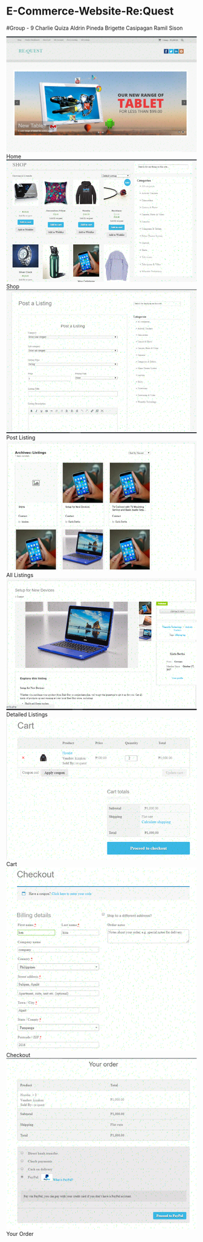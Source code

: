 # E-Commerce-Website-Re:Quest
#Group - 9
Charlie Quiza
Aldrin Pineda
Brigette Casipagan
Ramil Sison


![alt text][img1]Home
![alt text][img2]Shop
![alt text][img3]Post Listing
![alt text][img4]All Listings
![alt text][img5]Detailed Listings
![alt text][img6]Cart
![alt text][img7]Checkout
![alt text][img8]Your Order

[img1]:https://github.com/Kizaken/E-Commerce-Website/blob/master/ReQuest%20ScreenShots/1.PNG
[img2]:https://github.com/Kizaken/E-Commerce-Website/blob/master/ReQuest%20ScreenShots/2.PNG
[img3]:https://github.com/Kizaken/E-Commerce-Website/blob/master/ReQuest%20ScreenShots/3.PNG
[img4]:https://github.com/Kizaken/E-Commerce-Website/blob/master/ReQuest%20ScreenShots/4.PNG
[img5]:https://github.com/Kizaken/E-Commerce-Website/blob/master/ReQuest%20ScreenShots/5.PNG
[img6]:https://github.com/Kizaken/E-Commerce-Website/blob/master/ReQuest%20ScreenShots/6.PNG
[img7]:https://github.com/Kizaken/E-Commerce-Website/blob/master/ReQuest%20ScreenShots/7.PNG
[img8]:https://github.com/Kizaken/E-Commerce-Website/blob/master/ReQuest%20ScreenShots/8.PNG
